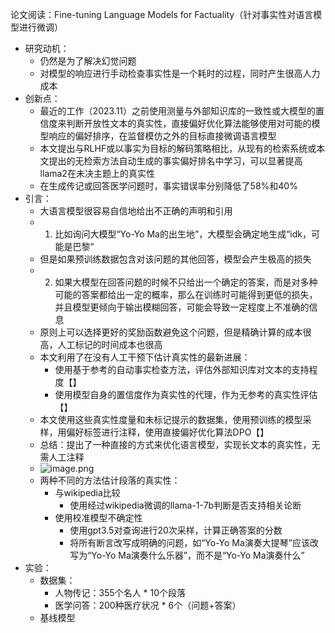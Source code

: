 论文阅读：Fine-tuning Language Models for Factuality（针对事实性对语言模型进行微调）
- 研究动机：
	- 仍然是为了解决幻觉问题
	- 对模型的响应进行手动检查事实性是一个耗时的过程，同时产生很高人力成本
- 创新点：
	- 最近的工作（2023.11）之前使用测量与外部知识库的一致性或大模型的置信度来判断开放性文本的真实性，直接偏好优化算法能够使用对可能的模型响应的偏好排序，在监督模仿之外的目标直接微调语言模型
	- 本文提出与RLHF或以事实为目标的解码策略相比，从现有的检索系统或本文提出的无检索方法自动生成的事实偏好排名中学习，可以显著提高llama2在未决主题上的真实性
	- 在生成传记或回答医学问题时，事实错误率分别降低了58%和40%
- 引言：
	- 大语言模型很容易自信地给出不正确的声明和引用
	- 1. 比如询问大模型“Yo-Yo Ma的出生地”，大模型会确定地生成“idk，可能是巴黎”
	- 但是如果预训练数据包含对该问题的其他回答，模型会产生极高的损失
	- 2. 如果大模型在回答问题的时候不只给出一个确定的答案，而是对多种可能的答案都给出一定的概率，那么在训练时可能得到更低的损失，并且模型更倾向于输出模糊回答，可能会导致一定程度上不准确的信息
	- 原则上可以选择更好的奖励函数避免这个问题，但是精确计算的成本很高，人工标记的时间成本也很高
	- 本文利用了在没有人工干预下估计真实性的最新进展：
		- 使用基于参考的自动事实检查方法，评估外部知识库对文本的支持程度【】
		- 使用模型自身的置信度作为真实性的代理，作为无参考的真实性评估【】
	- 本文使用这些真实性度量和未标记提示的数据集，使用预训练的模型采样，用偏好标签进行注释，使用直接偏好优化算法DPO【】
	- 总结：提出了一种直接的方式来优化语言模型，实现长文本的真实性，无需人工注释
	- ![image.png](https://cdn.jsdelivr.net/gh/xhd0728/oss-github-picgo-repository@main/picgo/202405081424292.png)
	- 两种不同的方法估计段落的真实性：
		- 与wikipedia比较
			- 使用经过wikipedia微调的llama-1-7b判断是否支持相关论断
		- 使用校准模型不确定性
			- 使用gpt3.5对查询进行20次采样，计算正确答案的分数
			- 将所有断言改写成明确的问题，如“Yo-Yo Ma演奏大提琴”应该改写为“Yo-Yo Ma演奏什么乐器”，而不是“Yo-Yo Ma演奏什么”
- 实验：
	- 数据集：
		- 人物传记：355个名人 * 10个段落
		- 医学问答：200种医疗状况 * 6个（问题+答案）
	- 基线模型
